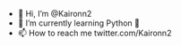 - 👋 Hi, I’m @Kaironn2
- 🌱 I’m currently learning Python 🐍
- 📫 How to reach me twitter.com/Kaironn2

<!---
Kaironn2/Kaironn2 is a ✨ special ✨ repository because its `README.md` (this file) appears on your GitHub profile.
You can click the Preview link to take a look at your changes.
--->
